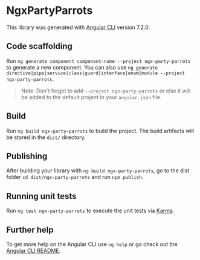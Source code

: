 # NgxPartyParrots

This library was generated with [Angular CLI](https://github.com/angular/angular-cli) version 7.2.0.

## Code scaffolding

Run `ng generate component component-name --project ngx-party-parrots` to generate a new component. You can also use `ng generate directive|pipe|service|class|guard|interface|enum|module --project ngx-party-parrots`.
> Note: Don't forget to add `--project ngx-party-parrots` or else it will be added to the default project in your `angular.json` file. 

## Build

Run `ng build ngx-party-parrots` to build the project. The build artifacts will be stored in the `dist/` directory.

## Publishing

After building your library with `ng build ngx-party-parrots`, go to the dist folder `cd dist/ngx-party-parrots` and run `npm publish`.

## Running unit tests

Run `ng test ngx-party-parrots` to execute the unit tests via [Karma](https://karma-runner.github.io).

## Further help

To get more help on the Angular CLI use `ng help` or go check out the [Angular CLI README](https://github.com/angular/angular-cli/blob/master/README.md).
